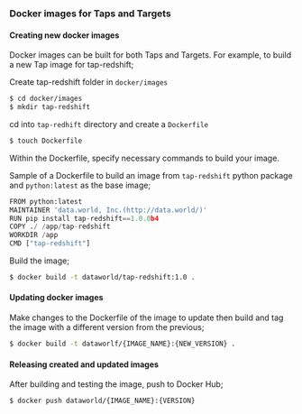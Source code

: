 ### Docker images for Taps and Targets

#### Creating new docker images

Docker images can be built for both Taps and Targets. For example, to build a new Tap image for tap-redshift;

Create tap-redshift folder in `docker/images`

```sh
$ cd docker/images
$ mkdir tap-redshift
```

cd into `tap-redhift` directory and create a `Dockerfile`

```sh
$ touch Dockerfile
```

Within the Dockerfile, specify necessary commands to build your image.

Sample of a Dockerfile to build an image from `tap-redshift` python package and `python:latest` as the base image;

```python
FROM python:latest
MAINTAINER 'data.world, Inc.(http://data.world/)'
RUN pip install tap-redshift==1.0.0b4
COPY ./ /app/tap-redshift
WORKDIR /app
CMD ["tap-redshift"]
```

Build the image;

```sh
$ docker build -t dataworld/tap-redshift:1.0 .
```

#### Updating docker images

Make changes to the Dockerfile of the image to update then build and tag the image with a different version from the previous;

```sh
$ docker build -t dataworlf/{IMAGE_NAME}:{NEW_VERSION} .
```

#### Releasing created and updated images

After building and testing the image, push to Docker Hub;

```sh
$ docker push dataworld/{IMAGE_NAME}:{VERSION}
```
